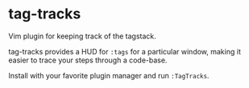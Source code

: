 # tag-tracks

Vim plugin for keeping track of the tagstack.

tag-tracks provides a HUD for `:tags` for a particular window, making it easier
to trace your steps through a code-base.

Install with your favorite plugin manager and run `:TagTracks`.
